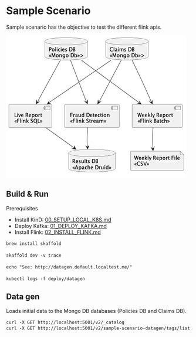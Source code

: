 # Sample Scenario

Sample scenario has the objective to test the different flink apis.

![Process](../doc/sample_scenario.png)

## Build & Run

Prerequisites

* Install KinD: [00_SETUP_LOCAL_K8S.md](../doc/00_SETUP_LOCAL_K8S.md)
* Deploy Kafka: [01_DEPLOY_KAFKA.md](../doc/01_DEPLOY_KAFKA.md)
* Install Flink: [02_INSTALL_FLINK.md](../doc/02_INSTALL_FLINK.md)

```shell
brew install skaffold

skaffold dev -v trace

echo "See: http://datagen.default.localtest.me/"

kubectl logs -f deploy/datagen
```

## Data gen

Loads initial data to the Mongo DB databases (Policies DB and Claims DB). 

```shell
curl -X GET http://localhost:5001/v2/_catalog
curl -X GET http://localhost:5001/v2/sample-scenario-datagen/tags/list

```